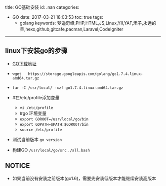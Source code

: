 title: GO基础安装
id: .nan
categories:
  - GO
date: 2017-03-21 18:03:53
toc: true
tags: 
	- golang
keywords: 梦遥奇缘,PHP,HTML,JS,Linux,YII,YAF,禾子,永远的呆,hexo,github,gitcafe,pacman,Laravel,CodeIgniter
---

##  linux下安装go的步骤


+ [GO下载地址](https://golang.org/dl/)
+ `wget   https://storage.googleapis.com/golang/go1.7.4.linux-amd64.tar.gz`
+ `tar -C /usr/local/ -xzf go1.7.4.linux-amd64.tar.gz`
+ #在/etc/profile添加变量
	- `vi /etc/profile`
	- #go 环境变量
	- `export GOROOT=/usr/local/go/bin`
	- `export GOPATH=$PATH:$GOROOT/bin`
	- `source /etc/profile`

+ 测试当前版本 `go version`
+ 构建GO  `/usr/local/go/src`   `./all.bash`

## NOTICE

+ 如果当前没有安装之前版本(go1.6)，需要先安装低版本才能继续安装高版本





